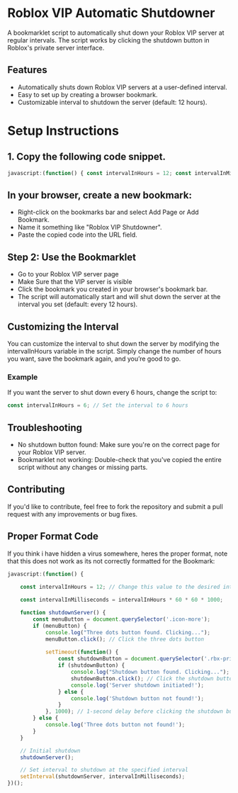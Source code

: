 # Roblox VIP Automatic Shutdowner

A bookmarklet script to automatically shut down your Roblox VIP server at regular intervals. The script works by clicking the shutdown button in Roblox's private server interface.

## Features

- Automatically shuts down Roblox VIP servers at a user-defined interval.
- Easy to set up by creating a browser bookmark.
- Customizable interval to shutdown the server (default: 12 hours).

# Setup Instructions

## 1. Copy the following code snippet.
   
 ```javascript
javascript:(function() { const intervalInHours = 12; const intervalInMilliseconds = intervalInHours * 60 * 60 * 1000; function shutdownServer() { const menuButton = document.querySelector('.icon-more'); if (menuButton) { console.log("Three dots button found. Clicking..."); menuButton.click(); setTimeout(function() { const shutdownButton = document.querySelector('.rbx-private-server-shutdown'); if (shutdownButton) { console.log("Shutdown button found. Clicking..."); shutdownButton.click(); console.log('Server shutdown initiated!'); } else { console.log('Shutdown button not found!'); } }, 1000); } else { console.log('Three dots button not found!'); } } shutdownServer(); setInterval(shutdownServer, intervalInMilliseconds); })();
```

## In your browser, create a new bookmark:
- Right-click on the bookmarks bar and select Add Page or Add Bookmark.
- Name it something like "Roblox VIP Shutdowner".
- Paste the copied code into the URL field.

## Step 2: Use the Bookmarklet
- Go to your Roblox VIP server page
- Make Sure that the VIP server is visible
- Click the bookmark you created in your browser's bookmark bar.
- The script will automatically start and will shut down the server at the interval you set (default: every 12 hours).

## Customizing the Interval
You can customize the interval to shut down the server by modifying the intervalInHours variable in the script. Simply change the number of hours you want, save the bookmark again, and you’re good to go.

### Example
If you want the server to shut down every 6 hours, change the script to:
```js
const intervalInHours = 6; // Set the interval to 6 hours
```

## Troubleshooting
- No shutdown button found: Make sure you're on the correct page for your Roblox VIP server.
- Bookmarklet not working: Double-check that you've copied the entire script without any changes or missing parts.

## Contributing
If you'd like to contribute, feel free to fork the repository and submit a pull request with any improvements or bug fixes.


## Proper Format Code
If you think i have hidden a virus somewhere, heres the proper format, note that this does not work as its not correctly formatted for the Bookmark:
```js
javascript:(function() {
    
    const intervalInHours = 12; // Change this value to the desired interval in hours

    const intervalInMilliseconds = intervalInHours * 60 * 60 * 1000;

    function shutdownServer() {
        const menuButton = document.querySelector('.icon-more');
        if (menuButton) {
            console.log("Three dots button found. Clicking...");
            menuButton.click(); // Click the three dots button
            
            setTimeout(function() {
                const shutdownButton = document.querySelector('.rbx-private-server-shutdown');
                if (shutdownButton) {
                    console.log("Shutdown button found. Clicking...");
                    shutdownButton.click(); // Click the shutdown button
                    console.log('Server shutdown initiated!');
                } else {
                    console.log('Shutdown button not found!');
                }
            }, 1000); // 1-second delay before clicking the shutdown button
        } else {
            console.log('Three dots button not found!');
        }
    }

    // Initial shutdown
    shutdownServer();

    // Set interval to shutdown at the specified interval
    setInterval(shutdownServer, intervalInMilliseconds);
})();

```

